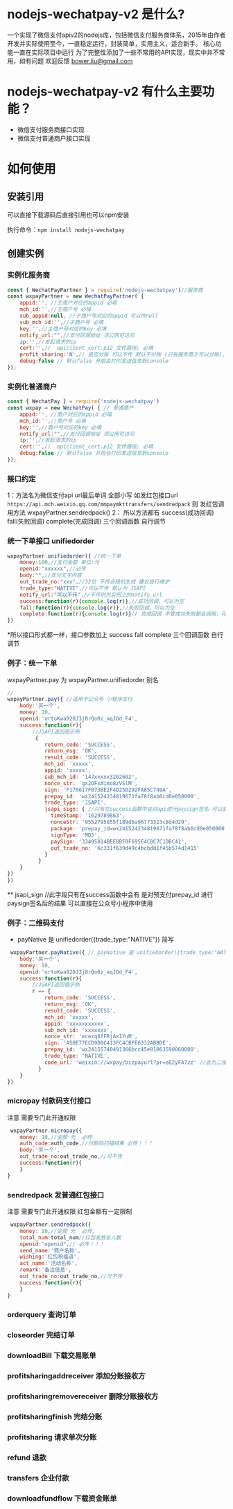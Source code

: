 # nodejs-wechatpay-v2 是什么?

一个实现了微信支付apiv2的nodejs库，包括微信支付服务商体系，2015年由作者开发并实际使用至今，一直稳定运行，封装简单，实用主义，适合新手。
核心功能一直在实际项目中运行 为了完整性添加了一些不常用的API实现，现实中并不常用，如有问题 欢迎反馈 bower.liu@gmail.com

# nodejs-wechatpay-v2 有什么主要功能？

* 微信支付服务商接口实现
* 微信支付普通商户接口实现


# 如何使用
## 安装引用

可以直接下载源码后直接引用也可以npm安装

执行命令：`npm install nodejs-wechatpay`

## 创建实例 
### 实例化服务商
```javascript
const { WechatPayPartner } = require('nodejs-wechatpay')//服务商
const wxpayPartner = new WechatPayPartner( {
	appid:'', //主商户对应的appid 必填
	mch_id:'',//主商户号 必填
	sub_appid:null, //子商户号对应的appid 可以传null
	sub_mch_id:'',//子商户号 必填
	key:'',//主商户号对应的key 必填
	notify_url:"",//支付回调地址 须公网可访问 
    ip:'',//发起请求的ip 
    cert:'',//  apiclient_cert.p12 文件路径; 必填
    profit_sharing:'N',// 是否分账 可以不传 默认不分账 (只有服务商才可以分账),
    debug:false // 默认false 开启会打印发送信息到console
});

```
### 实例化普通商户
```javascript
const { WechatPay } = require('nodejs-wechatpay')
const wxpay = new WechatPay( { // 普通商户
	appid:'', //商户对应的appid 必填
	mch_id:'',//商户号 必填
	key:'',//商户号对应的key 必填
	notify_url:"",//支付回调地址 须公网可访问 
    ip:'',//发起请求的ip 
    cert:'',//  apiclient_cert.p12 文件路径; 必填
    debug:false // 默认false 开启会打印发送信息到console
});

```
### 接口约定
1：方法名为微信支付api url最后单词 全部小写
如发红包接口url `https://api.mch.weixin.qq.com/mmpaymkttransfers/sendredpack`
则 发红包调用方法 wxpayPartner.sendredpack()
2： 所以方法都有 success(成功回调) fall(失败回调) complete(完成回调) 
三个回调函数 自行调节

### 统一下单接口 unifiedorder
```javascript
wxpayPartner.unifiedorder({ //统一下单
    money:100,//支付金额 单位:元
    openid:"xxxxxx",//必传
    body:"",//支付文字内容
    out_trade_no:"xxx",//32位 不传会随机生成 建议自行维护
    trade_type:"NATIVE",//可以不传 默认为 JSAPI 
    notify_url:"可以不传",//不传则为实例上的notify_url
    success:function(r){console.log(r)},//成功回调，可以为空
    fall:function(r){console.log(r)},//失败回调，可以为空
    complete:function(r){console.log(r)}// 完成回调 不管成功失败都会调用，可以为空
})
```
*所以接口形式都一样，接口参数加上 success fall complete 三个回调函数 自行调节

### 例子：统一下单
   wxpayPartner.pay 为 wxpayPartner.unifiedorder 别名

```javascript
// 
wxpayPartner.pay({ //适用于公众号 小程序支付
	body:'买一个',
	money: 10,
	openid:'ortoKwa920J3j0rQo0z_aqJOd_F4',
    success:function(r){
        //JSAPI返回值示例
         {
            return_code: 'SUCCESS',
            return_msg: 'OK',
            result_code: 'SUCCESS',
            mch_id: 'xxxxx',
            appid: 'xxxxx',
            sub_mch_id: '147xxxxx3202602',
            nonce_str: 'gx2OFxAimo8zVSlM',
            sign: 'F176617F873BE2F4D25D292FA85C749A',
            prepay_id: 'wx241524234819671fa78f8ab6cd0e050000',
            trade_type: 'JSAPI',
            jsapi_sign: { //只有在success函数中会对api进行paysign签名 可以直接在公众号小程序中使用
              timeStamp: '1629789863',
              nonceStr: '9552795855f189d6a96773323c8d4d29',
              package: 'prepay_id=wx241524234819671fa78f8ab6cd0e050000',
              signType: 'MD5',
              paySign: '33495814BEE8BF0F695E4C0C7C1DBC41',
              out_trade_no: '6c331f639d49c4bcbd81f45b574d1415'
            }
          }
    }
})
})
```
**   jsapi_sign //此字段只有在success函数中会有 是对预支付prepay_id 进行paysign签名后的结果 可以直接在公众号小程序中使用


### 例子：二维码支付
 * payNative 是 unifiedorder({trade_type:"NATIVE"}) 简写
```javascript
 wxpayPartner.payNative({ // payNative 是 unifiedorder({trade_type:"NATIVE"}) 简写
	body:'买一个',
	money: 10,
	openid:'ortoKwa920J3j0rQo0z_aqJOd_F4',
    success:function(r){
        //JSAPI返回值示例
        r == {
            return_code: 'SUCCESS',
            return_msg: 'OK',
            result_code: 'SUCCESS',
            mch_id: 'xxxxx',
            appid: 'xxxxxxxxxxx',
            sub_mch_id: 'xxxxxxx',
            nonce_str: 'ecezq8fFRjAx1YuM',
            sign: 'A50E77ECD9D8C413FC4CBFE6332ABBDE',
            prepay_id: 'wx24155740491366bcc45e81063590060000',
            trade_type: 'NATIVE',
            code_url: 'weixin://wxpay/bizpayurl?pr=eE2yFA7zz' //此为二维码url
          }
    }
})
``` 

### micropay 付款码支付接口
注意 需要专门此开通权限 
```javascript
 wxpayPartner.micropay({  
	money: 10,//金额 元  必传
    auth_code:auth_code,//付款码扫描结果 必传！！！
    body:'买一个',
    out_trade_no:out_trade_no,//可不传
    success:function(r){
    }
}
``` 

### sendredpack 发普通红包接口
注意 需要专门此开通权限  红包金额有一定限制
```javascript
 wxpayPartner.sendredpack({  
	money: 10,//金额 元  必传,
    total_num:total_num//红包发放总人数
    openid:"openid",// 必传！！！
    send_name:'商户名称',
    wishing:'红包祝福语',
    act_name:'活动名称',
    remark:'备注信息',
    out_trade_no:out_trade_no,//可不传
    success:function(r){
    }
}
``` 

### orderquery 查询订单
### closeorder 完结订单
### downloadBill 下载交易账单
### profitsharingaddreceiver  添加分账接收方
### profitsharingremovereceiver 删除分账接收方
### profitsharingfinish 完结分账
### profitsharing 请求单次分账
### refund 退款
### transfers 企业付款
### downloadfundflow 下载资金账单